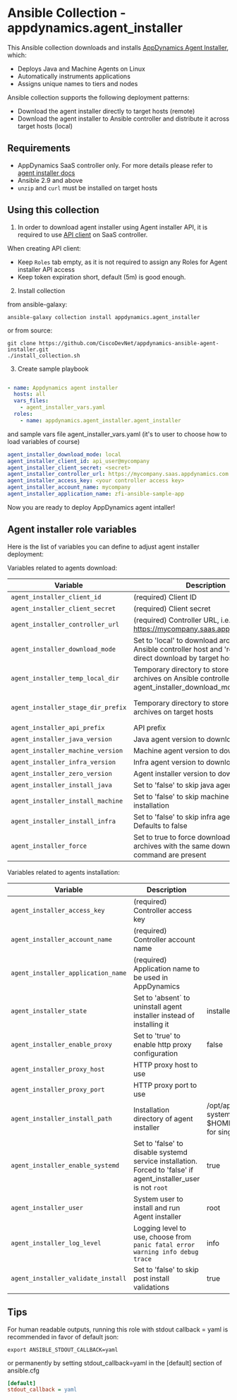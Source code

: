 # Ansible Collection - appdynamics.agent_installer

This Ansible collection downloads and installs [AppDynamics Agent Installer](https://docs.appdynamics.com/latest/en/application-monitoring/install-app-server-agents/agent-installer), which:

- Deploys Java and Machine Agents on Linux
- Automatically instruments applications
- Assigns unique names to tiers and nodes

Ansible collection supports the following deployment patterns:

- Download the agent installer directly to target hosts (remote)
- Download the agent installer to Ansible controller and distribute it across target hosts (local)

## Requirements

- AppDynamics SaaS controller only. For more details please refer to [agent installer docs](https://docs.appdynamics.com/latest/en/application-monitoring/install-app-server-agents/agent-installer#AgentInstaller-AgentInstallerRequirements)
- Ansible 2.9 and above
- `unzip` and `curl` must be installed on target hosts

## Using this collection

1. In order to download agent installer using Agent installer API, it is required to use [API client](https://docs.appdynamics.com/latest/en/extend-appdynamics/appdynamics-apis/api-clients#APIClients-Create_API_ClientCreatingAPIClients) on SaaS controller.

When creating API client:

- Keep `Roles` tab empty, as it is not required to assign any Roles for Agent installer API access
- Keep token expiration short, default (5m) is good enough.

2. Install collection

from ansible-galaxy:

```shell
ansible-galaxy collection install appdynamics.agent_installer
```

or from source:

```shell
git clone https://github.com/CiscoDevNet/appdynamics-ansible-agent-installer.git
./install_collection.sh
```

3. Create sample playbook

```yaml

- name: Appdynamics agent installer
  hosts: all
  vars_files: 
    - agent_installer_vars.yaml
  roles:
    - name: appdynamics.agent_installer.agent_installer
```

and sample vars file agent_installer_vars.yaml (it's to user to choose how to load variables of course)

```yaml
agent_installer_download_mode: local
agent_installer_client_id: api_user@mycompany
agent_installer_client_secret: <secret>
agent_installer_controller_url: https://mycompany.saas.appdynamics.com
agent_installer_access_key: <your controller access key>
agent_installer_account_name: mycompany
agent_installer_application_name: zfi-ansible-sample-app
```

Now you are ready to deploy AppDynamics agent intaller!

## Agent installer role variables

Here is the list of variables you can define to adjust agent installer deployment:

Variables related to agents download:

|Variable<img width="200"/>     | Description | Default |
|--|--|--|
|`agent_installer_client_id`|(required) Client ID ||
|`agent_installer_client_secret`|(required) Client secret||
|`agent_installer_controller_url`|(required) Controller URL, i.e. https://mycompany.saas.appdynamics.com||
|`agent_installer_download_mode`| Set to 'local' to download archives via Ansible controller host and 'remote' for direct download by target hosts|local|
|`agent_installer_temp_local_dir`|Temporary directory to store agents archives on Ansible controller (only for agent_installer_download_mode=local) |/tmp/appdynamics-agent-installer|
|`agent_installer_stage_dir_prefix`|Temporary directory to store agents archives on target hosts|/tmp/appdynamics-agent-installer-stage|
|`agent_installer_api_prefix`|API prefix|/zero|
|`agent_installer_java_version`|Java agent version to download|latest|
|`agent_installer_machine_version`|Machine agent version to download|latest|
|`agent_installer_infra_version`|Infra agent version to download|latest|
|`agent_installer_zero_version`|Agent installer version to download|latest|
|`agent_installer_install_java`| Set to 'false' to skip java agent installation|true|
|`agent_installer_install_machine`| Set to 'false' to skip machine agent installation|true|
|`agent_installer_install_infra`| Set to 'false' to skip infra agent installation. Defaults to false|false|
|`agent_installer_force`| Set to true to force download even if archives with the same download command are present| false|

Variables related to agents installation:

|Variable<img width="200"/>     | Description | Default |
|--|--|--|
|`agent_installer_access_key`|(required) Controller access key||
|`agent_installer_account_name`|(required) Controller account name||
|`agent_installer_application_name`|(required) Application name to be used in AppDynamics||
|`agent_installer_state`| Set to 'absent` to uninstall agent installer instead of installing it|installed|
|`agent_installer_enable_proxy`   | Set to 'true' to enable http proxy configuration  | false |
|`agent_installer_proxy_host`  | HTTP proxy host to use |  |
|`agent_installer_proxy_port`  | HTTP proxy port to use |  |
|`agent_installer_install_path` | Installation directory of agent installer | /opt/appdynamics/zeroagent for system wide installation, and $HOME/appdynamics/zeroagent for single user installations |
|`agent_installer_enable_systemd` | Set to 'false' to disable systemd service installation. Forced to 'false' if agent_installer_user is not `root` | true |
|`agent_installer_user`|System user to install and run Agent installer |root|
|`agent_installer_log_level`|Logging level to use, choose from `panic fatal error warning info debug trace` |info|
|`agent_installer_validate_install`|Set to 'false' to skip post install validations|true|

## Tips

For human readable outputs, running this role with stdout callback = yaml is recommended in favor of default json:

```shell
export ANSIBLE_STDOUT_CALLBACK=yaml
```

or permanently by setting stdout_callback=yaml in the [default] section of ansible.cfg

```ini
[default]
stdout_callback = yaml
```
